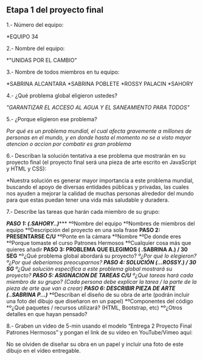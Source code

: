 ## Etapa 1 del proyecto final

1.- Número del equipo:

   *EQUIPO 34
   
2.- Nombre del equipo: 
 
 *"UNIDAS POR EL CAMBIO"
 
3.- Nombre de todos miembros en tu equipo: 
 
 *SABRINA ALCANTARA
 *SABRINA POBLETE
 *ROSSY PALACIN
 *SAHORY
 
4.- ¿Qué problema global eligieron ustedes?

*"GARANTIZAR EL ACCESO AL AGUA Y EL SANEAMIENTO PARA TODOS"*

5.- ¿Porque eligieron ese problema?

*Por qué es un problema mundial, el cual afecta gravemente a millones de personas en el mundo, y en donde hasta el momento no se a visto mayor atencion o accion por combatir es gran problema*

6.- Describan la solución tentativa a ese problema que mostrarán en su proyecto final (el proyecto final será una pieza de arte escrito en JavaScript y HTML y CSS): 

*Nuestra solución  es generar mayor importancia a este problema mundial, buscando el apoyo de diversas entidades públicas y privadas, las cuales nos ayuden a mejorar la calidad de muchas personas alrededor del mundo para que estas puedan tener una vida más saludable y duradera.

7.- Describe las tareas que harán cada miembro de su grupo:

*****PASO 1: (.SAHORY..)********
*ºNombre del equipo
*ºNombres de miembros del equipo
*ºDescripción del proyecto en una sola frase 
******PASO 2: PRESENTARSE C/U******
*ºPonte en la cámara
*ºNombre
*ºDe donde eres
*ºPorque tomaste el curso Patrones Hermosos
*ºCualquier cosa más que quieres añadir
******PASO 3: PROBLEMA QUE ELEGIMOS ( .SABRINA A.) / 30 SEG******
*º¿Qué problema global abordará su proyecto? 
*º¿Por qué lo elegieron? 
*º¿Por qué deberíamos preocuparnos?
*****PASO 4: SOLUCIÓN (...ROSSY.) / 30 SG******
*º¿Qué solución específica a este problema global mostrará su proyecto?
******PASO 5: ASIGNACION DE TAREAS C/U******
*º¿Qué tareas hará cada miembro de su grupo? (Cada persona debe explicar la tarea / la parte de la pieza de arte que van a crear)
******PASO 6: DESCRIBIR PIEZA DE ARTE (..SABRINA P...)*********
*ºDescriban el diseño de su obra de arte (podrán incluir una foto del dibujo que diseñaron en un papel)
*ºComponentes del código
*º¿Qué paquetes / recursos utilizará?  (HTML, Bootstrap, etc)
*º¿Otros detalles en que hayan pensado?


8.- Graben un video de 5-min usando el modelo “Entrega 2 Proyecto Final Patrones Hermosos” y pongan el link de su vídeo en YouTube/Vimeo aquí:

No se olviden de diseñar su obra en un papel y incluir una foto de este dibujo en el vídeo entregable.
